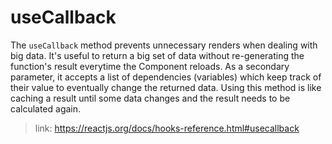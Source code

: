 # useCallback

The <code>useCallback</code> method prevents unnecessary renders when dealing with big data. It's useful to return a big set of data without re-generating the function's result everytime the Component reloads. As a secondary parameter, it accepts a list of dependencies (variables) which keep track of their value to eventually change the returned data.
Using this method is like caching a result until some data changes and the result needs to be calculated again.

>link: https://reactjs.org/docs/hooks-reference.html#usecallback